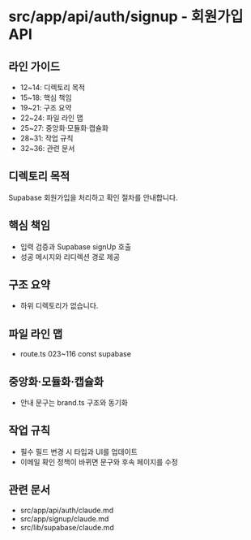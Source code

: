 # src/app/api/auth/signup - 회원가입 API

## 라인 가이드
- 12~14: 디렉토리 목적
- 15~18: 핵심 책임
- 19~21: 구조 요약
- 22~24: 파일 라인 맵
- 25~27: 중앙화·모듈화·캡슐화
- 28~31: 작업 규칙
- 32~36: 관련 문서

## 디렉토리 목적
Supabase 회원가입을 처리하고 확인 절차를 안내합니다.

## 핵심 책임
- 입력 검증과 Supabase signUp 호출
- 성공 메시지와 리디렉션 경로 제공

## 구조 요약
- 하위 디렉토리가 없습니다.

## 파일 라인 맵
- route.ts 023~116 const supabase

## 중앙화·모듈화·캡슐화
- 안내 문구는 brand.ts 구조와 동기화

## 작업 규칙
- 필수 필드 변경 시 타입과 UI를 업데이트
- 이메일 확인 정책이 바뀌면 문구와 후속 페이지를 수정

## 관련 문서
- src/app/api/auth/claude.md
- src/app/signup/claude.md
- src/lib/supabase/claude.md
